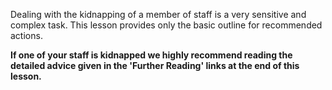 [Title]: # (Похищение)
[Order]: # (13)

Dealing with the kidnapping of a member of staff is a very sensitive and complex task. This lesson provides only the basic outline for recommended actions.

**If one of your staff is kidnapped we highly recommend reading the detailed advice given in the 'Further Reading' links at the end of this lesson.**